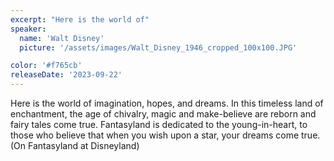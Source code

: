 ```yaml
---
excerpt: "Here is the world of"
speaker:
  name: 'Walt Disney'
  picture: '/assets/images/Walt_Disney_1946_cropped_100x100.JPG'

color: '#f765cb'
releaseDate: '2023-09-22'
---
```

Here is the world of imagination, hopes, and dreams. In this timeless land of enchantment, the age of chivalry, magic and make-believe are reborn and fairy tales come true. Fantasyland is dedicated to the young-in-heart, to those who believe that when you wish upon a star, your dreams come true. (On Fantasyland at Disneyland)
